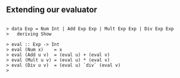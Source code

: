Extending our evaluator
-----------------------

``` {.haskell .literate}

> data Exp = Num Int | Add Exp Exp | Mult Exp Exp | Div Exp Exp
>   deriving Show

> eval :: Exp -> Int
> eval (Num x)    = x
> eval (Add u v)  = (eval u) + (eval v)
> eval (Mult u v) = (eval u) * (eval v)
> eval (Div u v)  = (eval u) `div` (eval v)
> 
```
